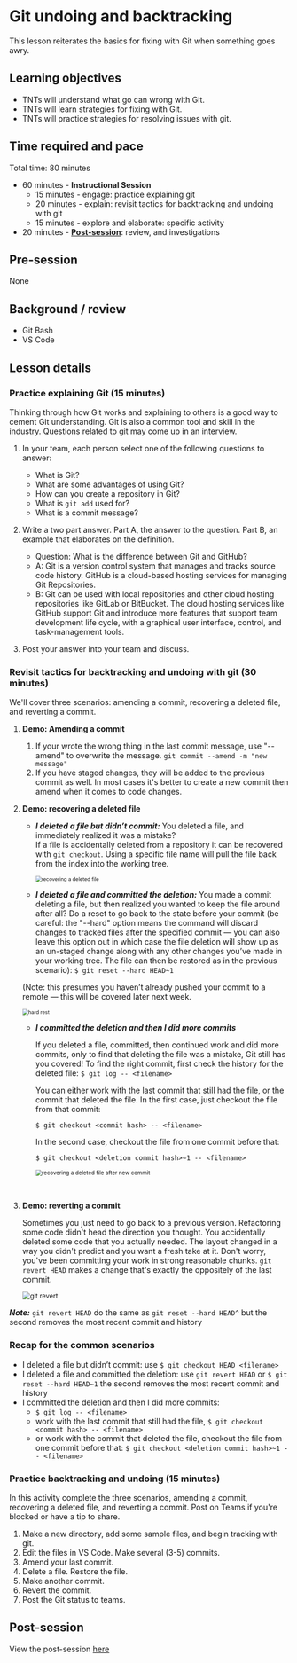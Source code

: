# Git undoing and backtracking

This lesson reiterates the basics for fixing with Git when something goes awry.

## Learning objectives

* TNTs will understand what go can wrong with Git.
* TNTs will learn strategies for fixing with Git.
* TNTs will practice strategies for resolving issues with git.

## Time required and pace

Total time: 80 minutes

* 60 minutes - **Instructional Session**
    * 15 minutes - engage: practice explaining git
    * 20 minutes - explain: revisit tactics for backtracking and undoing with git
    * 15 minutes - explore and elaborate: specific activity
* 20 minutes - [**Post-session**](https://github.com/tnt-summer-academy/Curriculum/wiki/%5BENG1.5%5D-Git-undoing-and-backtracking): review, and investigations

## Pre-session

None

## Background / review

* Git Bash
* VS Code

## Lesson details

### Practice explaining Git (15 minutes)

Thinking through how Git works and explaining to others is a good way to cement Git understanding. Git is also a common tool and skill in the industry. Questions related to git may come up in an interview.

1. In your team, each person select one of the following questions to answer:
    * What is Git?
    * What are some advantages of using Git?
    * How can you create a repository in Git?
    * What is `git add` used for?
    * What is a commit message?

2. Write a two part answer. Part A, the answer to the question. Part B, an example that elaborates on the definition.
    * Question: What is the difference between Git and GitHub?
    * A: Git is a version control system that manages and tracks source code history. GitHub is a cloud-based hosting services for managing Git Repositories.
    * B: Git can be used with local repositories and other cloud hosting repositories like GitLab or BitBucket. The cloud hosting services like GitHub support Git and introduce more features that support team development life cycle, with a graphical user interface, control, and task-management tools.

3. Post your answer into your team and discuss.

### Revisit tactics for backtracking and undoing with git (30 minutes)

We'll cover three scenarios: amending a commit, recovering a deleted file, and reverting a commit.

1. **Demo: Amending a commit**
    1. If your wrote the wrong thing in the last commit message, use "--amend" to overwrite the message. `git commit --amend -m "new message"`
    2. If you have staged changes, they will be added to the previous commit as well. In most cases it's better to create a new commit then amend when it comes to code changes.

2. **Demo: recovering a deleted file**
    * ***I deleted a file but didn’t commit:***
      You deleted a file, and immediately realized it was a mistake?  
      If a file is accidentally deleted from a repository it can be recovered with `git checkout`. Using a specific file name will pull the file back from the index into the working tree.

      <img src="./[ENG1.5]recovering-a-deleted-file.png" alt="recovering a deleted file" style="zoom:65%;" />

    

    * ***I deleted a file and committed the deletion:***
    You made a commit deleting a file, but then realized you wanted to keep the file around after all? Do a reset to go back to the state before your commit (be careful: the "--hard" option means the command will discard changes to tracked files after the specified commit — you can also leave this option out in which case the file deletion will show up as an un-staged change along with any other changes you’ve made in your working tree. The file can then be restored as in the previous scenario):
    `$ git reset --hard HEAD~1`

    (Note: this presumes you haven’t already pushed your commit to a remote — this will be covered later next week.

    

    <img src="./[ENG1.5]recovering-a-deleted-file-aftercommit.png" alt="hard rest" style="zoom:65%;" />

    

    * ***I committed the deletion and then I did more commits***

      If you deleted a file, committed, then continued work and did more commits, only to find that deleting the file was a mistake, Git still has you covered! To find the right commit, first check the history for the deleted file: `$ git log -- <filename>` 

      You can either work with the last commit that still had the file, or the commit that deleted the file. In the first case, just checkout the file from that commit: 

      `$ git checkout <commit hash> -- <filename>`

      In the second case, checkout the file from one commit before that:

      `$ git checkout <deletion commit hash>~1 -- <filename>`

      <img src="./[ENG1.5]recover-deleted-after-newcommit.png" alt="recovering a deleted file after new commit" style="zoom:70%;" />


​    

3. **Demo: reverting a commit**
   
    Sometimes you just need to go back to a previous version. Refactoring some code didn't head the direction you thought. You accidentally deleted some code that you actually needed. The layout changed in a way you didn't predict and you want a fresh take at it. Don't worry, you've been committing your work in strong reasonable chunks.
    `git revert HEAD` makes a change that's exactly the oppositely of the last commit.

    <img src="./[ENG1.5]gitRevert.png" alt="git revert" style="zoom:85%;" />

    

***Note:*** `git revert HEAD` do the same as `git reset --hard HEAD^` but the second removes the most recent commit and history



### Recap for the common scenarios
 * I deleted a file but didn’t commit: use `$ git checkout HEAD <filename>`
 * I deleted a file and committed the deletion: use `git revert HEAD` or `$ git reset --hard HEAD~1` the second removes the most recent commit and history
 * I committed the deletion and then I did more commits: 
    * `$ git log -- <filename>` 
    * work with the last commit that still had the file, `$ git checkout <commit hash> -- <filename>`
    * or work with the commit that deleted the file, checkout the file from one commit before that: `$ git checkout <deletion commit hash>~1 -- <filename>`


### Practice backtracking and undoing (15 minutes)

In this activity complete the three scenarios, amending a commit, recovering a deleted file, and reverting a commit. Post on Teams if you're blocked or have a tip to share.

1. Make a new directory, add some sample files, and begin tracking with git.
2. Edit the files in VS Code. Make several (3-5) commits.
3. Amend your last commit.
4. Delete a file. Restore the file.
5. Make another commit.
6. Revert the commit.
7. Post the Git status to teams.

## Post-session

View the post-session [here](https://github.com/tnt-summer-academy/Curriculum/wiki/%5BENG1.5%5D-Git-undoing-and-backtracking)